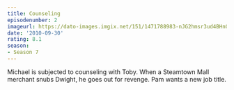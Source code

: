 ```yaml
---
title: Counseling
episodenumber: 2
imageurl: https://dato-images.imgix.net/151/1471788983-nJG2hmsr3ud4BHnQnKR2t5KEZM2.jpg?ixlib=rb-1.1.0&ch=DPR%2CWidth&auto=compress%2Cformat
date: '2010-09-30'
rating: 8.1
season:
- Season 7
---
```


Michael is subjected to counseling with Toby. When a Steamtown Mall merchant snubs Dwight, he goes out for revenge. Pam wants a new job title.
